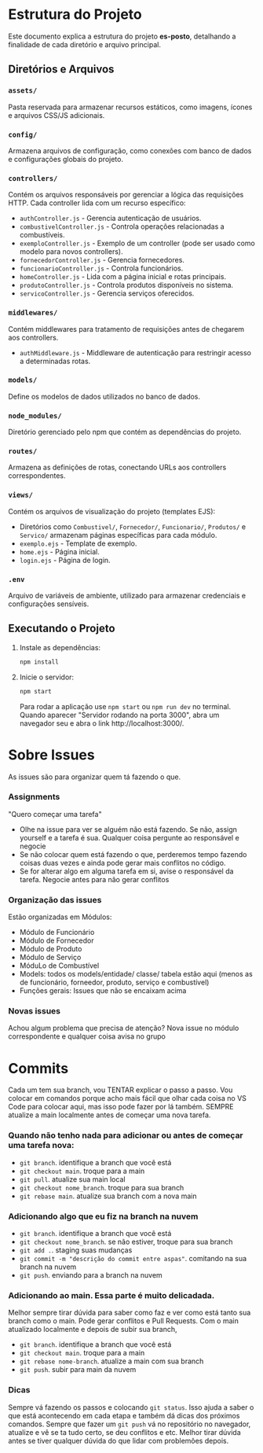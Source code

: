 # Estrutura do Projeto

Este documento explica a estrutura do projeto **es-posto**, detalhando a finalidade de cada diretório e arquivo principal.

## Diretórios e Arquivos

### `assets/`
Pasta reservada para armazenar recursos estáticos, como imagens, ícones e arquivos CSS/JS adicionais.

### `config/`
Armazena arquivos de configuração, como conexões com banco de dados e configurações globais do projeto.

### `controllers/`
Contém os arquivos responsáveis por gerenciar a lógica das requisições HTTP. Cada controller lida com um recurso específico:
- `authController.js` - Gerencia autenticação de usuários.
- `combustivelController.js` - Controla operações relacionadas a combustíveis.
- `exemploController.js` - Exemplo de um controller (pode ser usado como modelo para novos controllers).
- `fornecedorController.js` - Gerencia fornecedores.
- `funcionarioController.js` - Controla funcionários.
- `homeController.js` - Lida com a página inicial e rotas principais.
- `produtoController.js` - Controla produtos disponíveis no sistema.
- `servicoController.js` - Gerencia serviços oferecidos.

### `middlewares/`
Contém middlewares para tratamento de requisições antes de chegarem aos controllers.
- `authMiddleware.js` - Middleware de autenticação para restringir acesso a determinadas rotas.

### `models/`
Define os modelos de dados utilizados no banco de dados.

### `node_modules/`
Diretório gerenciado pelo npm que contém as dependências do projeto.

### `routes/`
Armazena as definições de rotas, conectando URLs aos controllers correspondentes.

### `views/`
Contém os arquivos de visualização do projeto (templates EJS):
- Diretórios como `Combustivel/`, `Fornecedor/`, `Funcionario/`, `Produtos/` e `Servico/` armazenam páginas específicas para cada módulo.
- `exemplo.ejs` - Template de exemplo.
- `home.ejs` - Página inicial.
- `login.ejs` - Página de login.

### `.env`
Arquivo de variáveis de ambiente, utilizado para armazenar credenciais e configurações sensíveis.

## Executando o Projeto

1. Instale as dependências:
   ```sh
   npm install
   ```
2. Inicie o servidor:
   ```sh
   npm start
   ```
   Para rodar a aplicação use ```npm start``` ou ```npm run dev``` no terminal.
   Quando aparecer "Servidor rodando na porta 3000", abra um navegador seu e abra o link http://localhost:3000/.

# Sobre Issues

As issues são para organizar quem tá fazendo o que. 

### Assignments
"Quero começar uma tarefa"
- Olhe na issue para ver se alguém não está fazendo. Se não, assign yourself e a tarefa é sua. Qualquer coisa pergunte ao responsável e negocie
- Se não colocar quem está fazendo o que, perderemos tempo fazendo coisas duas vezes e ainda pode gerar mais conflitos no código.
- Se for alterar algo em alguma tarefa em si, avise o responsável da tarefa. Negocie antes para não gerar conflitos

### Organização das issues
Estão organizadas em Módulos:
- Módulo de Funcionário
- Módulo de Fornecedor
- Módulo de Produto
- Módulo de Serviço
- MóduLo de Combustível
- Models: todos os models/entidade/ classe/ tabela estão aqui (menos as de funcionário, forneedor, produto, serviço e combustível)
- Funções gerais: Issues que não se encaixam acima

### Novas issues
Achou algum problema que precisa de atenção? Nova issue no módulo correspondente e qualquer coisa avisa no grupo

# Commits

Cada um tem sua branch, vou TENTAR explicar o passo a passo. Vou colocar em comandos porque acho mais fácil que olhar cada coisa no VS Code para colocar aqui, mas isso pode fazer por lá também.
SEMPRE atualize a main localmente antes de começar uma nova tarefa. 
### Quando não tenho nada para adicionar ou antes de começar uma tarefa nova:
- ```git branch```. identifique a branch que você está
- ```git checkout main```. troque para a main
- ```git pull```. atualize sua main local
- ```git checkout nome_branch```. troque para sua branch
- ```git rebase main```. atualize sua branch com a nova main
  
### Adicionando algo que eu fiz na branch na nuvem
- ```git branch```. identifique a branch que você está
- ```git checkout nome_branch```. se não estiver, troque para sua branch
- ```git add .```. staging suas mudanças
- ```git commit -m "descrição do commit entre aspas"```. comitando na sua branch na nuvem
- ```git push```. enviando para a branch na nuvem
  
### Adicionando ao main. Essa parte é muito delicadada. 
Melhor sempre tirar dúvida para saber como faz e ver como está tanto sua branch como o main. Pode gerar conflitos e Pull Requests.
Com o main atualizado localmente e depois de subir sua branch,
- ```git branch```. identifique a branch que você está
- ```git checkout main```. troque para a main
- ```git rebase nome-branch```. atualize a main com sua branch
- ```git push```. subir para main da nuvem
  
### Dicas
Sempre vá fazendo os passos e colocando ```git status```. Isso ajuda a saber o que está acontecendo em cada etapa e também dá dicas dos próximos comandos.
Sempre que fazer um ```git push``` vá no repositório no navegador, atualize e vê se ta tudo certo, se deu conflitos e etc.
Melhor tirar dúvida antes se tiver qualquer dúvida do que lidar com problemões depois.
